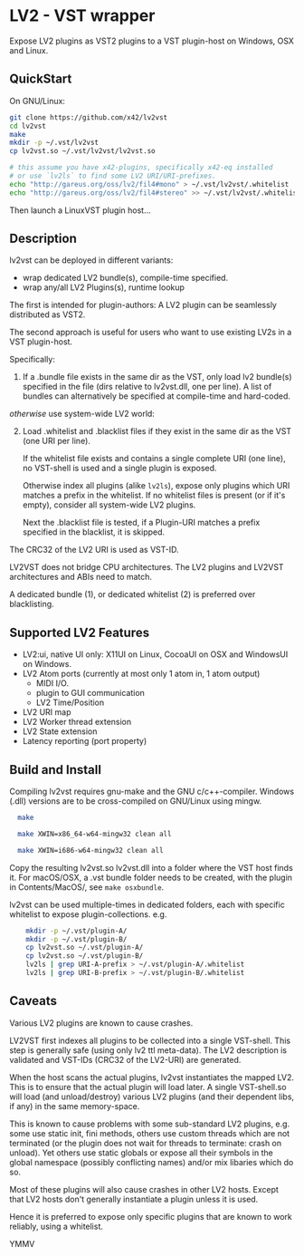 LV2 - VST wrapper
=================

Expose LV2 plugins as VST2 plugins to a VST plugin-host on Windows, OSX and Linux.


QuickStart
----------

On GNU/Linux:
```bash
git clone https://github.com/x42/lv2vst
cd lv2vst
make
mkdir -p ~/.vst/lv2vst
cp lv2vst.so ~/.vst/lv2vst/lv2vst.so

# this assume you have x42-plugins, specifically x42-eq installed
# or use `lv2ls` to find some LV2 URI/URI-prefixes.
echo "http://gareus.org/oss/lv2/fil4#mono" > ~/.vst/lv2vst/.whitelist
echo "http://gareus.org/oss/lv2/fil4#stereo" >> ~/.vst/lv2vst/.whitelist
```

Then launch a LinuxVST plugin host...


Description
-----------

lv2vst can be deployed in different variants:

*  wrap dedicated LV2 bundle(s), compile-time specified.
*  wrap any/all LV2 Plugins(s), runtime lookup

The first is intended for plugin-authors: A LV2 plugin can be
seamlessly distributed as VST2.

The second approach is useful for users who want to use
existing LV2s in a VST plugin-host.

Specifically:

1. If a .bundle file exists in the same dir as the VST,
   only load lv2 bundle(s) specified in the file
   (dirs relative to lv2vst.dll, one per line).
   A list of bundles can alternatively be specified at compile-time and
   hard-coded.

*otherwise* use system-wide LV2 world:

2. Load .whitelist and .blacklist files if they exist
   in the same dir as the VST (one URI per line).

   If the whitelist file exists and contains a single complete URI
   (one line), no VST-shell is used and a single plugin is exposed.

   Otherwise index all plugins (alike `lv2ls`), expose only plugins
   which URI matches a prefix in the whitelist.
   If no whitelist files is present (or if it's empty), consider all
   system-wide LV2 plugins.

   Next the .blacklist file is tested, if a Plugin-URI matches a prefix
   specified in the blacklist, it is skipped.

The CRC32 of the LV2 URI is used as VST-ID.

LV2VST does not bridge CPU architectures. The LV2 plugins and LV2VST
architectures and ABIs need to match.

A dedicated bundle (1), or dedicated whitelist (2) is preferred over
blacklisting.

Supported LV2 Features
----------------------

* LV2:ui, native UI only: X11UI on Linux, CocoaUI on OSX and WindowsUI on Windows.
* LV2 Atom ports (currently at most only 1 atom in, 1 atom output)
    * MIDI I/O.
    * plugin to GUI communication
    * LV2 Time/Position
* LV2 URI map
* LV2 Worker thread extension
* LV2 State extension
* Latency reporting (port property)


Build and Install
-----------------

Compiling lv2vst requires gnu-make and the GNU c/c++-compiler.
Windows (.dll) versions are to be cross-compiled on GNU/Linux using mingw.

```bash
  make
```

```bash
  make XWIN=x86_64-w64-mingw32 clean all
```

```bash
  make XWIN=i686-w64-mingw32 clean all
```

Copy the resulting lv2vst.so lv2vst.dll into a folder where the VST host finds it.
For macOS/OSX, a .vst bundle folder needs to be created, with the plugin in
Contents/MacOS/, see `make osxbundle`.


lv2vst can be used multiple-times in dedicated folders, each with specific
whitelist to expose plugin-collections. e.g.

```bash
	mkdir -p ~/.vst/plugin-A/
	mkdir -p ~/.vst/plugin-B/
	cp lv2vst.so ~/.vst/plugin-A/
	cp lv2vst.so ~/.vst/plugin-B/
	lv2ls | grep URI-A-prefix > ~/.vst/plugin-A/.whitelist
	lv2ls | grep URI-B-prefix > ~/.vst/plugin-B/.whitelist
```

Caveats
-------

Various LV2 plugins are known to cause crashes.

LV2VST first indexes all plugins to be collected into a single VST-shell.
This step is generally safe (using only lv2 ttl meta-data). The LV2 description
is validated and VST-IDs (CRC32 of the LV2-URI) are generated.

When the host scans the actual plugins, lv2vst instantiates the mapped LV2.
This is to ensure that the actual plugin will load later.
A single VST-shell.so will load (and unload/destroy) various LV2 plugins
(and their dependent libs, if any) in the same memory-space.

This is known to cause problems with some sub-standard LV2 plugins, e.g.
some use static init, fini methods, others use custom threads which are not
terminated (or the plugin does not wait for threads to terminate: crash on unload).
Yet others use static globals or expose all their symbols in the global namespace
(possibly conflicting names) and/or mix libaries which do so.

Most of these plugins will also cause crashes in other LV2 hosts. Except that LV2
hosts don't generally instantiate a plugin unless it is used.

Hence it is preferred to expose only specific plugins that are known to work
reliably, using a whitelist.

YMMV

